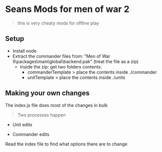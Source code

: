 # Seans Mods for men of war 2

> this is very cheaty mods for offline play

## Setup

- Install node
- Extract the commander files from: "Men of War II\packages\main\global\backend.pak" (treat the file as a zip)
  - Inside the zip: get two folders contents: 
    - commanderTemplate > place the contents inside ./commander
    - unitTemplate > place the contents inside ./units

## Making your own changes

The index.js file does most of the changes in bulk

> Two processes happen

- Unit edits

- Commander edits

Read the index file to find what options there are to change